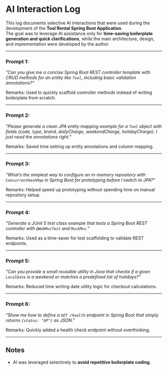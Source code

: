 # AI Interaction Log

This log documents selective AI interactions that were used during the development of the **Tool Rental Spring Boot Application**.  
The goal was to leverage AI assistance only for **time-saving boilerplate generation and quick clarifications**, while the main architecture, design, and implementation were developed by the author.

---

### Prompt 1:
*"Can you give me a concise Spring Boot REST controller template with CRUD methods for an entity like `Tool`, including basic validation annotations?"*

Remarks: Used to quickly scaffold controller methods instead of writing boilerplate from scratch.

---

### Prompt 2:
*"Please generate a clean JPA entity mapping example for a `Tool` object with fields (code, type, brand, dailyCharge, weekendCharge, holidayCharge). I just need the annotations right."*

Remarks: Saved time setting up entity annotations and column mapping.

---

### Prompt 3:
*"What’s the simplest way to configure an in-memory repository with `ConcurrentHashMap` in Spring Boot for prototyping before I switch to JPA?"*

Remarks: Helped speed up prototyping without spending time on manual repository setup.

---

### Prompt 4:
*"Generate a JUnit 5 test class example that tests a Spring Boot REST controller with `@WebMvcTest` and `MockMvc`."*

Remarks: Used as a time-saver for test scaffolding to validate REST endpoints.

---

### Prompt 5:
*"Can you provide a small reusable utility in Java that checks if a given `LocalDate` is a weekend or matches a predefined list of holidays?"*

Remarks: Reduced time writing date utility logic for checkout calculations.

---

### Prompt 6:
*"Show me how to define a `GET /health` endpoint in Spring Boot that simply returns `{status: "UP"}` as JSON."*

Remarks: Quickly added a health check endpoint without overthinking.

---

## Notes
- AI was leveraged selectively to **avoid repetitive boilerplate coding**.
